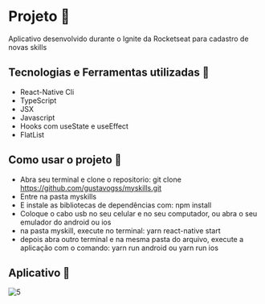 #  Projeto :rocket:
Aplicativo desenvolvido durante o Ignite da Rocketseat para cadastro de novas skills

## Tecnologias e Ferramentas utilizadas :robot:
- React-Native Cli
- TypeScript
- JSX
- Javascript
- Hooks com useState e useEffect
- FlatList

## Como usar o projeto 🔌
- Abra seu terminal e clone o repositorio: git clone https://github.com/gustavogss/myskills.git
- Entre na pasta myskills
- E instale as bibliotecas de dependências com: npm install
- Coloque o cabo usb no seu celular e no seu computador, ou abra o seu emulador do android ou ios
- na pasta myskill, execute no terminal: yarn react-native start 
- depois abra outro terminal e na mesma pasta do arquivo, execute a aplicação com o comando: yarn run android ou yarn run ios

## Aplicativo :iphone:

![5](https://user-images.githubusercontent.com/20332960/216519544-ae3e2594-46e7-4c8a-b91a-cd52f17cfae6.png)
